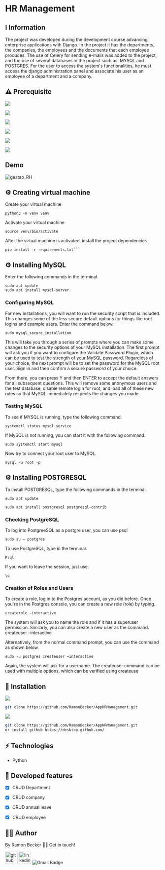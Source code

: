 # HR Management 
## :information_source: Information 

The project was developed during the development course advancing enterprise applications with Django. In the project it has the departments, the companies, the employees and the documents that each employee produces. The use of Celery for sending e-mails was added to the project, and the use of several databases in the project such as: MYSQL and POSTGRES. For the user to access the system's functionalities, he must access the django administration panel and associate his user as an employee of a department and a company.


## ⚠️ Prerequisite

![](https://img.shields.io/badge/Bootstrap-563D7C?style=for-the-badge&logo=bootstrap&logoColor=white)

![](https://img.shields.io/badge/Python-3776AB?style=for-the-badge&logo=python&logoColor=white)

![](https://img.shields.io/badge/Django-092E20?style=for-the-badge&logo=django&logoColor=white)

![](https://img.shields.io/badge/MySQL-00000F?style=for-the-badge&logo=mysql&logoColor=white)

![](https://img.shields.io/badge/SQLite-07405E?style=for-the-badge&logo=sqlite&logoColor=white)

![](https://img.shields.io/badge/PostgreSQL-316192?style=for-the-badge&logo=postgresql&logoColor=white)

## Demo


![gestao_RH](https://user-images.githubusercontent.com/44611131/119913014-23cff280-bf33-11eb-8da0-27a681c2d2b2.png)




## ⚙️ Creating virtual machine

Create your virtual machine
```
python3 -m venv venv
```
Activate your virtual machine
```
source venv/bin/activate
```
After the virtual machine is activated, install the project dependencies
```
pip install -r requirements.txt```
```

## ⚙️ Installing MySQL

Enter the following commands in the terminal.

```
sudo apt update
sudo apt install mysql-server

```
### Configuring MySQL

For new installations, you will want to run the security script that is included. This changes some of the less secure default options for things like root logins and example users. Enter the command below.

```
sudo mysql_secure_installation
```
This will take you through a series of prompts where you can make some changes to the security options of your MySQL installation. The first prompt will ask you if you want to configure the Validate Password Plugin, which can be used to test the strength of your MySQL password. Regardless of your choice, the next prompt will be to set the password for the MySQL root user. Sign in and then confirm a secure password of your choice.

From there, you can press Y and then ENTER to accept the default answers for all subsequent questions. This will remove some anonymous users and the test database, disable remote login for root, and load all of these new rules so that MySQL immediately respects the changes you made.

### Testing MySQL

To see if MYSQL is running, type the following command.

```
systemctl status mysql.service
```

If MySQL is not running, you can start it with the following command.
```
sudo systemctl start mysql
```
Now try to connect your root user to MySQL.
```
mysql -u root -p
```
## ⚙️ Installing POSTGRESQL
To install POSTGRESQL, type the following commands in the terminal.

```
sudo apt update

sudo apt install postgresql postgresql-contrib

```

### Checking PostgreSQL
To log into PostgreeSQL as a postgre user, you can use psql
```
sudo su – postgres
```
To use PostgreSQL, type in the terminal.
```
Psql
```
If you want to leave the session, just use.
```
\q
```

### Creation of Roles and Users

To create a role, log in to the Postgres account, as you did before. Once you're in the Postgres console, you can create a new role (role) by typing.
```
createrole –interactive
```

The system will ask you to name the role and if it has a superuser permission. Similarly, you can also create a new user as the command.
createuser –interactive

Alternatively, from the normal command prompt, you can use the command as shown below.
```
sudo -u postgres createuser –interactive
```
Again, the system will ask for a username. The createuser command can be used with multiple options, which can be verified using createuse

## :rocket: Installation

![](https://img.shields.io/badge/Linux-FCC624?style=for-the-badge&logo=linux&logoColor=black)

```sh
git clone https://github.com/RamonBecker/AppHRManagement.git
```

![](https://img.shields.io/badge/Windows-0078D6?style=for-the-badge&logo=windows&logoColor=white)


```sh
git clone https://github.com/RamonBecker/AppHRManagement.git
or install github https://desktop.github.com/ 

```

## :zap: Technologies	

- Python



## :memo: Developed features

- [x] CRUD Department
- [x] CRUD company
- [x] CRUD annual leave
- [x] CRUD  employee


## :technologist:	 Author

By Ramon Becker 👋🏽 Get in touch!



[<img src='https://cdn.jsdelivr.net/npm/simple-icons@3.0.1/icons/github.svg' alt='github' height='40'>](https://github.com/RamonBecker)  [<img src='https://cdn.jsdelivr.net/npm/simple-icons@3.0.1/icons/linkedin.svg' alt='linkedin' height='40'>](https://www.linkedin.com/in/https://www.linkedin.com/in/ramon-becker-da-silva-96b81b141//)
![Gmail Badge](https://img.shields.io/badge/-ramonbecker68@gmail.com-c14438?style=flat-square&logo=Gmail&logoColor=white&link=mailto:ramonbecker68@gmail.com)



